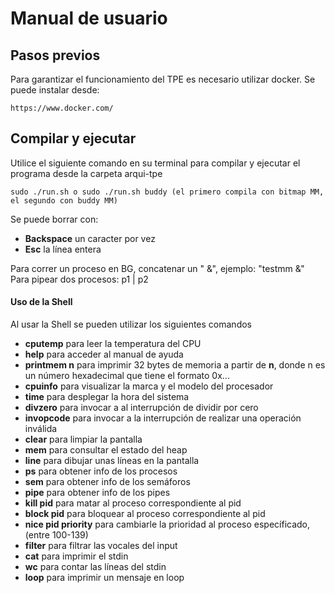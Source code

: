 # Manual de usuario

## Pasos previos
Para garantizar  el funcionamiento del TPE es necesario utilizar docker. Se puede instalar desde:
```
https://www.docker.com/
```

## Compilar y ejecutar
Utilice el siguiente comando en su terminal para compilar y ejecutar el programa desde la carpeta arqui-tpe

``` 
sudo ./run.sh o sudo ./run.sh buddy (el primero compila con bitmap MM, el segundo con buddy MM)
```

Se puede borrar con:
- **Backspace** un caracter por vez
- **Esc** la línea entera

Para correr un proceso en BG, concatenar un " &", ejemplo: "testmm &"
Para pipear dos procesos: p1 | p2




#### Uso de la Shell
Al usar la Shell se pueden utilizar los siguientes comandos

- **cputemp** para leer la temperatura del CPU
- **help** para acceder al manual de ayuda
- **printmem n** para imprimir 32 bytes de memoria a partir de **n**, donde n es un número hexadecimal que tiene el formato 0x...
- **cpuinfo** para visualizar la marca y el modelo del procesador
- **time** para desplegar la hora del sistema
- **divzero** para invocar a al interrupción de dividir por cero
- **invopcode** para invocar a la interrupción de realizar una operación inválida
- **clear** para limpiar la pantalla
- **mem** para consultar el estado del heap
- **line** para dibujar unas líneas en la pantalla
- **ps** para obtener info de los procesos
- **sem** para obtener info de los semáforos
- **pipe** para obtener info de los pipes
- **kill pid** para matar al proceso correspondiente al pid
- **block pid** para bloquear al proceso correspondiente al pid
- **nice pid priority** para cambiarle la prioridad al proceso específicado, (entre 100-139)
- **filter** para filtrar las vocales del input 
- **cat** para imprimir el stdin
- **wc** para contar las líneas del stdin
- **loop** para imprimir un mensaje en loop 




